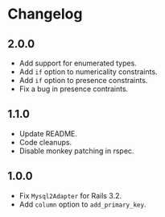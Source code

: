# Changelog

## 2.0.0

- Add support for enumerated types.
- Add `if` option to numericality constraints.
- Add `if` option to presence constraints.
- Fix a bug in presence contraints.

## 1.1.0

- Update README.
- Code cleanups.
- Disable monkey patching in rspec.

## 1.0.0

- Fix `Mysql2Adapter` for Rails 3.2.
- Add `column` option to `add_primary_key`.
